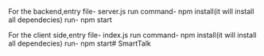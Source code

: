 For the backend,entry file- server.js
run command- npm install(it will install all dependecies)
run- npm start


For the client side,entry file- index.js
run command- npm install(it will install all dependecies)
run- npm start#   S m a r t T a l k  
 